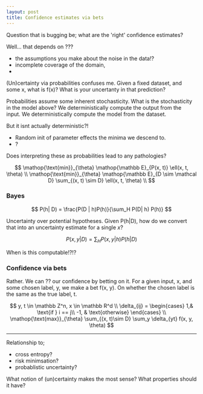 ```yaml
---
layout: post
title: Confidence estimates via bets
---
```


Question that is bugging be;
what are the 'right' confidence estimates?

Well... that depends on ???
- the assumptions you make about the noise in the data!?
- incomplete coverage of the domain,
-

(Un)certainty via probabilities confuses me.
Given a fixed dataset, and some x, what is f(x)?
What is your uncertanty in that prediction?

Probabilities assume some inherent stochasticity.
What is the stochasticity in the model above?
We deterministically compute the output from the input.
We deterministically compute the model from the dataset.


But it isnt actually deterministic?!
- Random init of parameter effects the minima we descend to.
- ?

Does interpreting these as probabilities lead to any pathologies?

$$
\mathop{\text{min}}_{\theta} \mathop{\mathbb E}_{P(x, t)} \ell(x, t, \theta) \\
\mathop{\text{min}}_{\theta} \mathop{\mathbb E}_{D \sim \mathcal D} \sum_{(x, t) \sim D} \ell(x, t, \theta) \\
$$

### Bayes

$$
P(h| D) = \frac{P(D | h)P(h)}{\sum_H P(D| h) P(h)}
$$

Uncertainty over potential hypotheses.
Given P(h|D), how do we convert that into an uncertainty estimate for a single $x$?

$$
P(x, y | D) = \sum_H P(x, y | h) P(h|D)
$$

When is this computable!?!?

### Confidence via bets

Rather. We can ?? our confidence by betting on it.
For a given input, x, and some chosen label, y, we make a bet f(x, y). On whether the chosen label is the same as the true label, t.

$$
y, t \in \mathbb Z^n, x \in \mathbb R^d \\
\delta_{ij} =
\begin{cases}
    1,& \text{if } i == j\\
    -1,              & \text{otherwise}
\end{cases}
\\
\mathop{\text{max}}_{\theta} \sum_{(x, t)\sim D} \sum_y \delta_{yt} f(x, y, \theta)
$$



***

Relationship to;
- cross entropy?
- risk minimsation?
- probablistic uncertainty?

What notion of (un)certainty makes the most sense?
What properties should it have?
